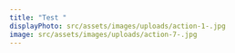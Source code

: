 ```yaml
---
title: "Test "
displayPhoto: src/assets/images/uploads/action-1-.jpg
image: src/assets/images/uploads/action-7-.jpg
---
```

